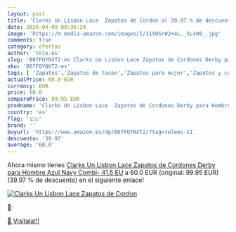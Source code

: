 ```yaml
---
layout: post
title: 'Clarks Un Lisbon Lace  Zapatos de Cordon al 39.97 % de descuento'
date: 2020-04-09 09:36:24
image: 'https://m.media-amazon.com/images/I/31X0SrW2+4L._SL400_.jpg'
comments: true
category: ofertas
author: 'tole.es'
slug: 'B07FQYNXT2-es Clarks Un Lisbon Lace Zapatos de Cordones Derby para...'
sku: 'B07FQYNXT2-es'
tags: [ 'Zapatos','Zapatos de tacón','Zapatos para mujer','Zapatos y complementos','zapatos', ]
actualPrice: 60.0 EUR
currency: EUR
price: 60.0
comparePrice: 99.95 EUR
prodname: 'Clarks Un Lisbon Lace  Zapatos de Cordones Derby para Hombre  Azul  Navy Combi-   41.5 EU'
country: 'es'
flag: '🇪🇸'
brand: ''
buyurl: 'https://www.amazon.es/dp/B07FQYNXT2/?tag=tolees-21'
descuento: '39.97'
average: '60.0'
---
```


Ahora mismo tienes [Clarks Un Lisbon Lace  Zapatos de Cordones Derby para Hombre  Azul  Navy Combi-   41.5 EU](https://www.amazon.es/dp/B07FQYNXT2/?tag=tolees-21) a 60.0 EUR (original: 99.95 EUR) (39.97 %  de descuento) en el siguiente enlace!

[![Clarks Un Lisbon Lace  Zapatos de Cordon](https://m.media-amazon.com/images/I/31X0SrW2+4L._SL400_.jpg)](https://www.amazon.es/dp/B07FQYNXT2/?tag=tolees-21)

🔎:


[🛒 Visítala!!!](https://www.amazon.es/dp/B07FQYNXT2/?tag=tolees-21)
